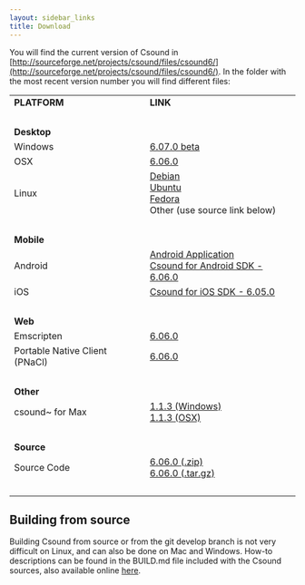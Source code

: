 ```yaml
---
layout: sidebar_links
title: Download
---
```


You will find the current version of Csound in [http://sourceforge.net/projects/csound/files/csound6/](http://sourceforge.net/projects/csound/files/csound6/). In the folder with the most recent version number you will find different files:

<table width="100%">
  <tr><td><strong>PLATFORM</strong></td><td><strong>LINK</strong></td></th>

  <tr><td colspan=2>&nbsp;</td></tr>
  <tr><td colspan=2><strong>Desktop</strong></td></tr>
  <tr><td>Windows</td><td><a href="https://sourceforge.net/projects/csound/files/csound6/Csound6.06/Setup_Csound6_6.07.0beta2.exe/download">6.07.0 beta</a></td></tr>
  <tr><td>OSX</td><td><a href="http://sourceforge.net/projects/csound/files/csound6/Csound6.06/csound6.06-OSX-universal.dmg/download">6.06.0</a> </td></tr>
  <tr><td>Linux</td>
  <td>
    <a href="https://packages.debian.org/search?keywords=csound&searchon=names&suite=all&section=all">Debian</a><br/>
    <a href="http://packages.ubuntu.com/search?suite=all&searchon=names&keywords=csound">Ubuntu</a><br/>
    <a href="https://apps.fedoraproject.org/packages/csound">Fedora</a><br/>
    Other (use source link below)</td></tr>

  <tr><td colspan=2>&nbsp;</td></tr>
  <tr><td colspan=2><strong>Mobile</strong></td></tr>
  <tr><td>Android</td><td>
  <a href="http://sourceforge.net/projects/csound/files/csound6/Csound6.06/CsoundApplication-release.apk/download">Android Application</a><br/>
  <a href="http://sourceforge.net/projects/csound/files/csound6/Csound6.06/csound-android-6.06.0.zip/download">Csound for Android SDK - 6.06.0</a>
  </td></tr>
  <tr><td>iOS</td><td>
  <a href="http://sourceforge.net/projects/csound/files/csound6/Csound6.05/csound-iOS-6.05.0.zip/download">Csound for iOS SDK - 6.05.0</a>
  </td></tr>

  <tr><td colspan=2>&nbsp;</td></tr>
  <tr><td colspan=2><strong>Web</strong></td></tr>
  <tr><td>Emscripten</td><td>
  <a href="http://sourceforge.net/projects/csound/files/csound6/Csound6.06/csound-emscripten-6.06.0.zip/download">6.06.0</a>
  </td></tr>
  <tr><td>Portable Native Client (PNaCl)</td><td>
  <a href="http://sourceforge.net/projects/csound/files/csound6/Csound6.06/csound6.06-pnacl.tar.gz/download">6.06.0</a>
  </td></tr>

  <tr><td colspan=2>&nbsp;</td></tr>
  <tr><td colspan=2><strong>Other</strong></td></tr>
  <tr><td>csound~ for Max</td><td>
  <a href="http://sourceforge.net/projects/csound/files/csound6/Csound6.05/csound~-_1.1.3.exe/download">1.1.3 (Windows)</a><br/>
  <a href="http://sourceforge.net/projects/csound/files/csound6/Csound6.05/csound~_v1.1.3.pkg/download">1.1.3 (OSX)</a>
  </td></tr>

  <tr><td colspan=2>&nbsp;</td></tr>
  <tr><td colspan=2><strong>Source</strong></td></tr>
  <tr><td>Source Code</td><td>
  <a href="http://sourceforge.net/projects/csound/files/csound6/Csound6.06/Csound6.06.zip/download">6.06.0 (.zip)</a><br/>
  <a href="http://sourceforge.net/projects/csound/files/csound6/Csound6.06/Csound6.06.tar.gz/download">6.06.0 (.tar.gz)</a>
  </td></tr>

  <tr><td colspan=2>&nbsp;</td></tr>
  <!--<tr><td colspan=2><strong>Manual</strong></td></tr>-->

</table>

<!--<h3 id="desktop">Desktop</h3>-->

<!--* Windows-->

<!--* OSX - For **Apple** Macintosh, disk image files (.dmg). Choose the version which fits to your OSX version. If there is none, choose the closest one, or ask the mailing list for recommendations. You can also get Csound using Homebrew. See instructions [here](https://github.com/kunstmusik/homebrew-csound).-->

<!--* Linux-->

<!--<h3 id="desktop">Mobile</h3>-->

<!--* For **Android**, use the .apk file for a Csound executable. The csound-android.zip contains the sources - you only need it when you develop own Android Csound applications.-->

<!--* For **iOS** development, use csound-iOS.zip.-->

<!--<h3 id="desktop">Web</h3>-->


<!--* For **iOS** development, use csound-iOS.zip.-->

<!--* For execution within browsers, you will find **Portable Native client (PNaCl)** (currently only supported in Chrome) and **Emscripten** (pure javascript, so more widely supported, but slower).-->

<!--<h3 id="desktop">Other</h3>-->

<!--* For using Csound inside **Max**, you will find the csound~ external as .zip or .pkg.-->

<!--<h3 id="source">Source</h3>-->

<!--* For using Csound inside **Max**, you will find the csound~ external as .zip or .pkg.-->

<!--`TODO: Reorganize downloads to reflect the fact, that Csound has a core and a set of frontends for different uses, etc.`-->

<!--You will find the current version of Csound in [http://sourceforge.net/projects/csound/files/csound6/](http://sourceforge.net/projects/csound/files/csound6/). In the folder with the most recent version number you will find different files:-->

<!--* For **Apple** Macintosh, disk image files (.dmg). Choose the version which fits to your OSX version. If there is none, choose the closest one, or ask the mailing list for recommendations. You can also get Csound using Homebrew. See instructions [here](https://github.com/kunstmusik/homebrew-csound).-->
<!--* For **Windows**, choose the file ending in .exe.-->
<!--* For **Linux**, use the sources as .zip or .tar.gz . You can also get Csound from the repository of your distribution, but probably you will not find there the most recent version. If you have some experience in building from source, you should consider this (see below for instructions).-->
<!--* For **Android**, use the .apk file for a Csound executable. The csound-android.zip contains the sources - you only need it when you develop own Android Csound applications.-->
<!--* For **iOS** development, use csound-iOS.zip.-->
<!--* For using Csound inside **Max**, you will find the csound~ external as .zip or .pkg.-->
<!--* For execution within browsers, you will find **Portable Native client (PNaCl)** (currently only supported in Chrome) and **Emscripten** (pure javascript, so more widely supported, but slower).-->
<!--* The Csound **Manual** comes in different formats in the "manual" folder. Choose the one you need. You should also find an up-to-date [version online](http://csound.github.io/docs/manual/index.html).-->

<!--Some more detailed download instructions can be found in the [Csound FLOSS Manual](http://en.flossmanuals.net/csound/a-make-csound-run/).-->

<!--## Linux Distribution-provided packages-->

<!--You can check below the versions of packages provided for your distribution:-->


## Building from source

Building Csound from source or from the git develop branch is not very difficult on Linux, and can also be done on Mac and Windows. How-to descriptions can be found in the BUILD.md file included with the Csound sources, also available online [here](https://github.com/csound/csound/blob/develop/BUILD.md).

